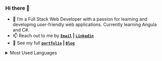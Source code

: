 ### Hi there 👋

- 🌱 I’m a Full Stack Web Developer with a passion for learning and developing user-friendly web applications. Currently learning Angula and C#.
- 📫  Reach out to me by **[`Email`](mailto:estherkimyunjung@gmail.com) | [`Linkedin`](https://www.linkedin.com/in/estherkim-yunjung)**
- 👀 See my full **[`portfolio`](https://estherkim.netlify.app/) | [`Blog`](https://medium.com/@estherkimyunjung)**

<div>
<details>
  <summary>Most Used Languages</summary>

<p><img align="center" src="https://github-readme-stats.vercel.app/api/top-langs?username=estherkimyunjung&show_icons=true&locale=en&layout=compact" alt="estherkimyunjung" /></p>
</details>
</div>

<!--
### Technical Skills
Javascript, ES6, React.js, Redux, Postgresql, HTML, CSS, jQuery, Ruby, Rails, SQL, Java, JSP, Bootstrap, Semantic UI/Material UI React, Git, Agile Workflow
   
### Projects

* **[Home1800](https://github.com/estherkimyunjung/Home1800)**

  * An application that allows clients to create user profiles, search, and review property listings and make appointments with a real estate agent. The client can also send emails with attachments and chat with an agent in real-time. 
  * Ruby on Rails API backend with endpoints for users (client and agent), companies, properties, and appointments. Node.js backend with node mailer for email and socket.io for chat server.
  * React frontend with JWT authentication to manage user logins. Google Maps API to show the location and provide additional information to the property listings.
  * Material UI, Semantic UI, and Bootstrap React for the UI framework.

* **[Tysther](https://github.com/estherkimyunjung/Rails_project)**
 
  * The app is designed to provide user reviews and ratings for local restaurants.  Users can also upload reviews and ratings for restaurants that they have visited
  * Ruby on Rails API backend with endpoints for the user, review, restaurant, food, and location.
  * Utilized JSON web tokens and local storage to store encrypted user information.
  * CSS styled with vanilla CSS and Bootstrap.


### Experience

* **Genesis Home Loan, Houston, TX - Mortgage Loan Processor**: NOV 2015 - AUG 2017

  * Prepared documents for underwriting by verifying client income, credit reports, and other information.
  * Set up and completed loan submission packages and meeting strict deadlines 100% of the time.
  * Worked personally with customers in a fast-paced environment. Prompt responses and resolutions to issues, and closeout 100% of loans.
  * Evaluated approvals against established bank and government lending standards.
  * Acquired management approval for loan products, including small business and commercial loans.

* **Quiznos, Houston, TX - Franchise Owner / Manager**: JUL 2001 - JUL 2015

  * Coordinated business paperwork, contracts, employee files, and tax submissions, maintaining Top 5 in regional store sales throughout store operation.
  * Increased business with improved marketing, excellent customer service strategies, and maintaining top food quality, resulting in a 25% increase in sales revenue.
  * Recruited and developed successful operations staff to handle day-to-day business operations.
  * Managed labor, inventory, and reduced overhead costs effectively to maintain business profitability.
  * Handled team, customer, and operations issues with professional strategies to meet business goals.


### Education

* **Flatiron School, Houston, TX, USA - Immersive Software Engineering Certificate**
   - Immersive full-stack software engineering program in Ruby on Rails backend and JS with React and Redux libraries frontend.
* **Encore Software Service, Inc., South Korea - Front-end Web Development Certificate**
   - Front-end Web Development in HTML, CSS, JS, jQuery, and Agile Workflow
* **Konyang University, South Korea - BS, Computer Science Engineering / Teacher’s Certificate** 
 -->
